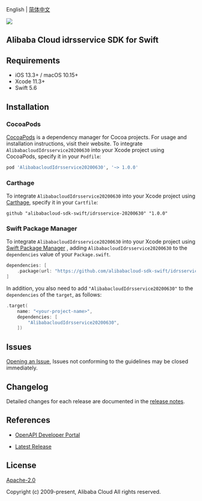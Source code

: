 English | [简体中文](README-CN.md)

![](https://aliyunsdk-pages.alicdn.com/icons/AlibabaCloud.svg)

## Alibaba Cloud idrsservice SDK for Swift

## Requirements

- iOS 13.3+ / macOS 10.15+
- Xcode 11.3+
- Swift 5.6

## Installation

### CocoaPods

[CocoaPods](https://cocoapods.org) is a dependency manager for Cocoa projects. For usage and installation instructions, visit their website. To integrate `AlibabacloudIdrsservice20200630` into your Xcode project using CocoaPods, specify it in your `Podfile`:

```ruby
pod 'AlibabacloudIdrsservice20200630', '~> 1.0.0'
```

### Carthage

To integrate `AlibabacloudIdrsservice20200630` into your Xcode project using [Carthage](https://github.com/Carthage/Carthage), specify it in your `Cartfile`:

```ogdl
github "alibabacloud-sdk-swift/idrsservice-20200630" "1.0.0"
```

### Swift Package Manager

To integrate `AlibabacloudIdrsservice20200630` into your Xcode project using [Swift Package Manager](https://swift.org/package-manager/) , adding `AlibabacloudIdrsservice20200630` to the `dependencies` value of your `Package.swift`.

```swift
dependencies: [
    .package(url: "https://github.com/alibabacloud-sdk-swift/idrsservice-20200630.git", from: "1.0.0")
]
```

In addition, you also need to add `"AlibabacloudIdrsservice20200630"` to the `dependencies` of the `target`, as follows:

```swift
.target(
    name: "<your-project-name>",
    dependencies: [
        "AlibabacloudIdrsservice20200630",
    ])
```

## Issues

[Opening an Issue](https://github.com/alibabacloud-sdk-swift/idrsservice-20200630/issues/new), Issues not conforming to the guidelines may be closed immediately.

## Changelog

Detailed changes for each release are documented in the [release notes](./ChangeLog.txt).

## References

* [OpenAPI Developer Portal](https://next.api.alibabacloud.com/home)
- [Latest Release](https://github.com/alibabacloud-sdk-swift/idrsservice-20200630)

## License

[Apache-2.0](http://www.apache.org/licenses/LICENSE-2.0)

Copyright (c) 2009-present, Alibaba Cloud All rights reserved.
